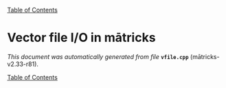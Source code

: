 
[Table of Contents](README.md)


# Vector file I/O in mātricks
_This document was automatically generated from file_ **`vfile.cpp`** (mātricks-v2.33-r81).


[Table of Contents](README.md)
